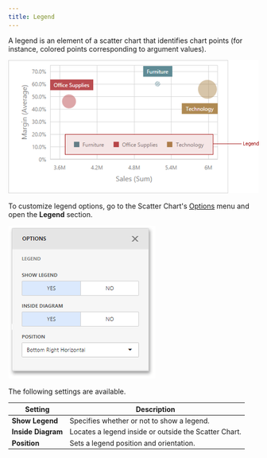 ```yaml
---
title: Legend
---
```

A legend is an element of a scatter chart that identifies chart points (for instance, colored points corresponding to argument values).

![wdd-scatter-chart-legend](../../../../images/Img125606.png)

To customize legend options, go to the Scatter Chart's [Options](../../../../../dashboard-for-web/articles/web-dashboard-designer-mode/ui-elements/dashboard-item-menu.md) menu and open the **Legend** section.

![wdd-scatter-chart-legend-options](../../../../images/Img125601.png)

The following settings are available.

| Setting | Description |
|---|---|
| **Show Legend** | Specifies whether or not to show a legend. |
| **Inside Diagram** | Locates a legend inside or outside the Scatter Chart. |
| **Position** | Sets a legend position and orientation. |